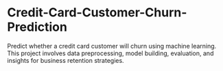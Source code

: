 # Credit-Card-Customer-Churn-Prediction
Predict whether a credit card customer will churn using machine learning. This project involves data preprocessing, model building, evaluation, and insights for business retention strategies.
